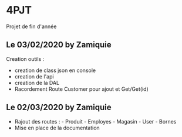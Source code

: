 # 4PJT
Projet de fin d'année

## Le 03/02/2020 by Zamiquie
Creation outils :
- creation de class json en console
- creation de l'api
- creation de la DAL
- Racordement Route Customer pour ajout et Get/Get(id)

## Le 02/03/2020 by Zamiquie
- Rajout des routes : 
          - Produit 
          - Employes
          - Magasin 
          - User
          - Bornes
- Mise en place de la documentation
